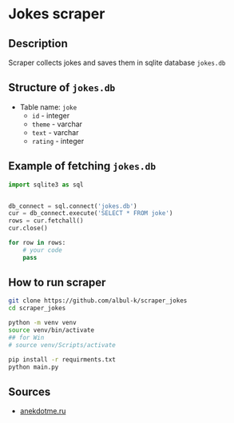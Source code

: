 # Jokes scraper

## Description

Scraper collects jokes and saves them in sqlite database `jokes.db`

## Structure of `jokes.db`

* Table name: `joke`
  * `id` - integer
  * `theme` - varchar
  * `text` - varchar
  * `rating` - integer

## Example of fetching `jokes.db`

```python
import sqlite3 as sql


db_connect = sql.connect('jokes.db')
cur = db_connect.execute('SELECT * FROM joke')
rows = cur.fetchall()
cur.close()

for row in rows:
    # your code
    pass
```

## How to run scraper

```bash
git clone https://github.com/albul-k/scraper_jokes
cd scraper_jokes

python -m venv venv
source venv/bin/activate
## for Win
# source venv/Scripts/activate

pip install -r requirments.txt
python main.py
```

## Sources

* [anekdotme.ru](http://anekdotme.ru/)
